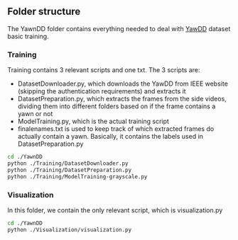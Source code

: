 ## Folder structure
The YawnDD folder contains everything needed to deal with [YawDD](https://ieee-dataport.org/open-access/yawdd-yawning-detection-dataset) dataset basic training.

### Training
Training contains 3 relevant scripts and one txt. The 3 scripts are:
- DatasetDownloader.py, which downloads the YawDD from IEEE website (skipping the authentication requirements) and extracts it
- DatasetPreparation.py, which extracts the frames from the side videos, dividing them into different folders based on if the frame contains a yawn or not
- ModelTraining.py, which is the actual training script
- finalenames.txt is used to keep track of which extracted frames do actually contain a yawn. Basically, it contains the labels used in DatasetPreparation.py

```bash
cd ./YawnDD
python ./Training/DatasetDownloader.py
python ./Training/DatasetPreparation.py 
python ./Training/ModelTraining-grayscale.py
```

### Visualization
In this folder, we contain the only relevant script, which is visualization.py

```bash
cd ./YawnDD
python ./Visualization/visualization.py
```
